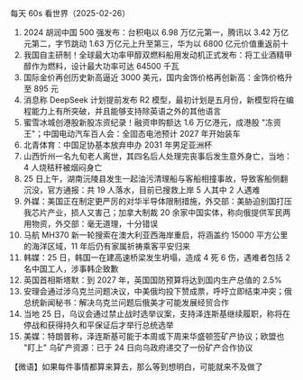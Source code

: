 每天 60s 看世界（2025-02-26）

1. 2024 胡润中国 500 强发布：台积电以 6.98 万亿元第一，腾讯以 3.42 万亿元第二，字节跳动 1.63 万亿元上升至第三，华为以 6800 亿元价值重返前十
2. 我国自主研制！全球最大功率甲醇双燃料船用发动机正式发布：将工业酒精甲醇作为燃料，设计最大功率可达 64500 千瓦
3. 国际金价再创历史新高逼近 3000 美元，国内金饰价格再创新高：金饰价格升至 895 元
4. 消息称 DeepSeek 计划提前发布 R2 模型，最初计划是五月份，新模型将在编程能力上有所突破，并且能够支持除英语之外的其他语言
5. 蜜雪冰城创港股新股冻资纪录！融资申购额达 1.6 万亿港元，成港股 "冻资王"；中国电动汽车百人会：全固态电池预计 2027 年开始装车
6. 北青体育：中国足协基本放弃申办 2031 年男足亚洲杯
7. 山西忻州一名九旬老人离世，其四名后人处理完丧事后发生意外身亡，当地：4 人烧秸秆被烟闷身亡
8. 25 日上午，湖南沅陵县发生一起油污清理船与客船相撞事故，导致客船侧翻沉没，官方通报：共 19 人落水，目前已搜救上岸 5 人其中 2 人遇难
9. 外媒：美国正在制定更严厉的对华半导体限制措施，外交部：美胁迫别国打压我芯片产业，损人又害己；加拿大制裁 20 余家中国实体，称向俄提供军民两用物资，外交部：毫无道理，十分错误
10. 马航 MH370 新一轮搜索在澳大利亚西海岸重启，将涵盖约 15000 平方公里的海洋区域，11 年后仍有家属祈祷乘客平安归来
11. 韩媒：25 日，韩国一在建高速桥梁发生坍塌，造成 4 死 6 伤，遇难者包括 2 名中国工人，涉事韩企致歉
12. 英国首相斯塔默：到 2027 年，英国国防预算将达到国内生产总值的 2.5%
13. 安理会通过涉乌克兰问题决议，中美俄均投下赞成票，呼吁立即结束冲突；俄总统新闻秘书：解决乌克兰问题后俄美才可能发展经贸合作
14. 当地 25 日，乌议会通过禁止战时选举议案，支持泽连斯基继续履职，称将在停战和获得持久和平保证后才举行总统选举
15. 美媒：特朗普称，泽连斯基可能于本周或下周来华盛顿签矿产协议；欧盟也 "盯上" 乌矿产资源：已于 24 日向乌政府递交了一份矿产合作协议

【微语】如果每件事情都算来算去，那么等到想明白，可能就来不及做了